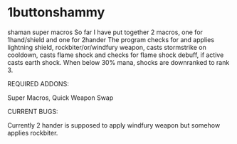 # 1buttonshammy
shaman super macros
So far I have put together 2 macros, one for 1hand/shield and one for 2hander
The program checks for and applies lightning shield, rockbiter/or/windfury weapon, casts stormstrike on cooldown, casts flame shock and checks for flame shock debuff, if active casts earth shock. When below 30% mana, shocks are downranked to rank 3.

REQUIRED ADDONS:

Super Macros, Quick Weapon Swap


CURRENT BUGS:

Currently 2 hander is supposed to apply windfury weapon but somehow applies rockbiter.
